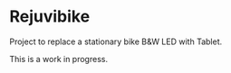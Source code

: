 # Rejuvibike

Project to replace a stationary bike B&W LED with Tablet.

This is a work in progress.

